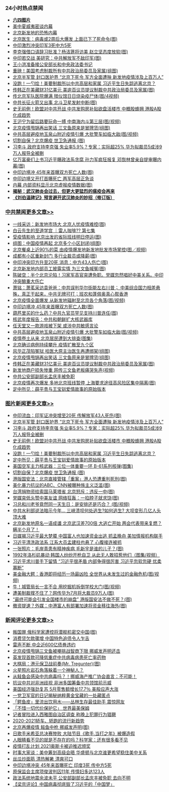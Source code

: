 <div class="catlist">
<h3>24小时热点禁闻</h3>
<ul>
<li><b><a href="64photo" target="_blank">六四图片</a></b></li>
<li><a href="https://github.com/fqnews/bnews/blob/master/cbnews/20200616/783481.md">美中夏威夷密谈内幕</a></li>
<li><a href="https://github.com/fqnews/bnews/blob/master/ssgc/20200616/783446.md">北京新发地的恐怖内幕</a></li>
<li><a href="https://github.com/fqnews/bnews/blob/master/cbnews/20200616/1345680.md">北京医生：病毒或2周后大爆发 上面已下了死命令(图)</a></li>
<li><a href="https://github.com/fqnews/bnews/blob/master/headline/20200616/1345729.md">中印激烈冲突印军3死中方5死</a></li>
<li><a href="https://github.com/fqnews/bnews/blob/master/cbnews/20200616/1345566.md">李克强借口请辞习批准？杨洁篪将访美 赵立坚态度放软(图)</a></li>
<li><a href="https://github.com/fqnews/bnews/blob/master/cbnews/20200616/1345640.md">中印若交战 美研究：中共解放军不敌印军(图)</a></li>
<li><a href="https://github.com/fqnews/bnews/blob/master/cbnews/20200616/783476.md">王小洪准备接公安部长和中央政法委书记</a></li>
<li><a href="https://github.com/fqnews/bnews/blob/master/cbnews/20200616/1345673.md">重磅！美国考虑制裁所有中共政治局委员及家属(组图)</a></li>
<li><a href="https://github.com/fqnews/bnews/blob/master/topimagenews/20200616/1345847.md">北京半军管 封口医护界 “北京下死令 军方全面遭殃 新发地疫情涉及上百万人”</a></li>
<li><a href="https://github.com/fqnews/bnews/blob/master/topimagenews/20200616/1345746.md">没跑！一勺烩！美要制裁所以中共高层和家属 习近平生日失踪逃离北京？</a></li>
<li><a href="https://github.com/fqnews/bnews/blob/master/cbnews/20200616/1345732.md">传韩正在美藏财31亿美元 美逾百议员提议制裁中共政治局委员及家属(图)</a></li>
<li><a href="https://github.com/fqnews/bnews/blob/master/cbnews/20200616/1345580.md">传北京军队医院爆满 殡仪馆日日烧染疫尸体(图/4视频)</a></li>
<li><a href="https://github.com/fqnews/bnews/blob/master/cbnews/20200616/1345681.md">中共长征火箭又出事 北斗卫星发射中断(图)</a></li>
<li><a href="https://github.com/fqnews/bnews/blob/master/topimagenews/20200616/1345778.md">史无前例！欧盟对中共开战 中共发购房补贴欲盘活楼市 中概股蜂拥 港股A股化成趋势</a></li>
<li><a href="https://github.com/fqnews/bnews/blob/master/cbnews/20200616/1345581.md">王沪宁为留后路要玩命一搏 中南海内斗第三层(图/视频)</a></li>
<li><a href="https://github.com/fqnews/bnews/blob/master/cbnews/20200616/1345737.md">北京疫情甩锅再出笑话 三文鱼原来是冒牌货(组图)</a></li>
<li><a href="https://github.com/fqnews/bnews/blob/master/cbnews/20200616/1345748.md">中共高层避疫地玉泉山附近疫情引爆 大批警车如临大敌(图/视频)</a></li>
<li><a href="https://github.com/fqnews/bnews/blob/master/topimagenews/20200616/1345667.md">切割自保？北京爆疫 世卫急通报 (图)</a></li>
<li><a href="https://github.com/fqnews/bnews/blob/master/topimagenews/20200616/1345791.md">习李斗 政府支持李克强 失业率5.9%？专家：实际超25% 华为拟裁员5成涉9万人报导全被删</a></li>
<li><a href="https://github.com/fqnews/bnews/blob/master/cbnews/20200616/1345619.md">亿万富豪们上书习近平曝政法系贪腐 孙力军疯狂报复 邓恢林曾亲自提审曝内幕(图)</a></li>
<li><a href="https://github.com/fqnews/bnews/blob/master/cbnews/20200616/1345815.md">中印边境冲 45年来首曝双方死亡人数(图)</a></li>
<li><a href="https://github.com/fqnews/bnews/blob/master/headline/20200616/1345726.md">中印边境又开打首曝死亡 两军高层正急谈</a></li>
<li><a href="https://github.com/fqnews/bnews/blob/master/cbnews/20200616/1345501.md">内幕 内部资料显示北京虚报疫情数据(图)</a></li>
<li><b><a href="https://github.com/fqnews/bnews/blob/master/comments/20200211/1275071.md" target="_blank">揭秘：武汉肺炎会过去，但更大更猛烈的瘟疫会再来</a></b></li>
<li><b><a href="https://github.com/fqnews/bnews/blob/master/comments/20200207/1272816.md" target="_blank">《刘伯温碑记》预言避开武汉肺炎的妙招（修订版）</a></b></li>
</ul>
</div>

<div class="catlist">
<h3><a href="https://github.com/fqnews/bnews/blob/master/cbnews/" target="_blank">中共禁闻</a><span><a href="https://github.com/fqnews/bnews/blob/master/cbnews/" target="_blank" rel="nofollow">更多文章>></a></span></h3>
<ul>
<li><a href="https://github.com/fqnews/bnews/blob/master/cbnews/20200617/1345992.md" target="_blank">一线采访：新发地市场大 北京人忧疫情难控(图)</a></li>
<li><a href="https://github.com/fqnews/bnews/blob/master/cbnews/20200617/1345984.md" target="_blank">白云先生的至道学宫 ｜雷人咖啡?? 第七集</a></li>
<li><a href="https://github.com/fqnews/bnews/blob/master/cbnews/20200617/1345973.md" target="_blank">受疫情影响 北京出发的省际班线明日停运(图)</a></li>
<li><a href="https://github.com/fqnews/bnews/blob/master/cbnews/20200617/1345972.md" target="_blank">组图：中国疫情再起 北京多个小区封闭(组图)</a></li>
<li><a href="https://github.com/fqnews/bnews/blob/master/cbnews/20200617/1345971.md" target="_blank">北京餐桌上近90%的菜 由疫情爆发地新发地批发市场掌控(图／视频)</a></li>
<li><a href="https://github.com/fqnews/bnews/blob/master/cbnews/20200617/1345969.md" target="_blank">成都有小区重新封门 多行业裁员或降薪(图)</a></li>
<li><a href="https://github.com/fqnews/bnews/blob/master/cbnews/20200617/1345959.md" target="_blank">中印冲突印方升至20死 消息：中方43人伤亡(图)</a></li>
<li><a href="https://github.com/fqnews/bnews/blob/master/cbnews/20200617/1345956.md" target="_blank">北京新发地内部员工披露实情 为三文鱼喊冤(图)</a></li>
<li><a href="https://github.com/fqnews/bnews/blob/master/cbnews/20200617/1345954.md" target="_blank">陈破空：半个北京沦陷！习家军高官突遭免职。党媒忽然唱好中美关系。中印冲突酿重大伤亡</a></li>
<li><a href="https://github.com/fqnews/bnews/blob/master/cbnews/20200616/1345837.md" target="_blank">萧铭：萧茗采访袁爸爸：中共误判华尔街能左右川普； 中美综合国力相差悬殊，真正干起来，中共无牌可打；班农和蓬佩奥真心帮香港</a></li>
<li><a href="https://github.com/fqnews/bnews/blob/master/cbnews/20200616/1345823.md" target="_blank">北京疫情全面爆发 从新发地辐射至北京各个角落(图/视频)</a></li>
<li><a href="https://github.com/fqnews/bnews/blob/master/cbnews/20200616/1345815.md" target="_blank">中印边境冲 45年来首曝双方死亡人数(图)</a></li>
<li><a href="https://github.com/fqnews/bnews/blob/master/cbnews/20200616/1345814.md" target="_blank">葫芦里买的什么药？中共九官员罕见支持川普连任(图)</a></li>
<li><a href="https://github.com/fqnews/bnews/blob/master/cbnews/20200616/1345750.md" target="_blank">核武年度报告：中共和朝鲜扩大核武器库</a></li>
<li><a href="https://github.com/fqnews/bnews/blob/master/cbnews/20200616/1345749.md" target="_blank">任天堂又一款游戏被下架 或涉中共敏感言论</a></li>
<li><a href="https://github.com/fqnews/bnews/blob/master/cbnews/20200616/1345748.md" target="_blank">中共高层避疫地玉泉山附近疫情引爆 大批警车如临大敌(图/视频)</a></li>
<li><a href="https://github.com/fqnews/bnews/blob/master/cbnews/20200616/1345747.md" target="_blank">疫情卷土从来 北京居民遭到大排查(图集)</a></li>
<li><a href="https://github.com/fqnews/bnews/blob/master/cbnews/20200616/1345739.md" target="_blank">北京确诊病例持续攀升 疫情扩散至九个区</a></li>
<li><a href="https://github.com/fqnews/bnews/blob/master/cbnews/20200616/1345738.md" target="_blank">风华正茂陷冤狱 哈医大原主治医生再遭绑架(组图)</a></li>
<li><a href="https://github.com/fqnews/bnews/blob/master/cbnews/20200616/1345737.md" target="_blank">北京疫情甩锅再出笑话 三文鱼原来是冒牌货(组图)</a></li>
<li><a href="https://github.com/fqnews/bnews/blob/master/cbnews/20200616/1345732.md" target="_blank">传韩正在美藏财31亿美元 美逾百议员提议制裁中共政治局委员及家属(图)</a></li>
<li><a href="https://github.com/fqnews/bnews/blob/master/cbnews/20200616/1345727.md" target="_blank">新发地商户损失惨重 网传三文鱼老板痛哭失声(视频)</a></li>
<li><a href="https://github.com/fqnews/bnews/blob/master/cbnews/20200616/1345720.md" target="_blank">中共公安部副部长孟庆丰被免职</a></li>
<li><a href="https://github.com/fqnews/bnews/blob/master/cbnews/20200616/1345719.md" target="_blank">北京疫情再次爆发 多地北京班线暂停 上海要求途径高风险区集中隔离(图)</a></li>
<li><a href="https://github.com/fqnews/bnews/blob/master/comments/20200616/1345658.md" target="_blank">定中所见：薛平贵与王宝钏爱情故事的原始版本</a></li>

</ul>
</div>
<div class="catlist">
<h3><a href="https://github.com/fqnews/bnews/blob/master/topimagenews/" target="_blank">图片新闻</a><span><a href="https://github.com/fqnews/bnews/blob/master/topimagenews/" target="_blank" rel="nofollow">更多文章>></a></span></h3>
<ul>
<li><a href="https://github.com/fqnews/bnews/blob/master/topimagenews/20200617/1345989.md" target="_blank">中印流血：印军证冲突增至20死 传解放军43人死伤(图)</a></li>
<li><a href="https://github.com/fqnews/bnews/blob/master/topimagenews/20200616/1345847.md" target="_blank">北京半军管 封口医护界 “北京下死令 军方全面遭殃 新发地疫情涉及上百万人”</a></li>
<li><a href="https://github.com/fqnews/bnews/blob/master/topimagenews/20200616/1345791.md" target="_blank">习李斗 政府支持李克强 失业率5.9%？专家：实际超25% 华为拟裁员5成涉9万人报导全被删</a></li>
<li><a href="https://github.com/fqnews/bnews/blob/master/topimagenews/20200616/1345778.md" target="_blank">史无前例！欧盟对中共开战 中共发购房补贴欲盘活楼市 中概股蜂拥 港股A股化成趋势</a></li>
<li><a href="https://github.com/fqnews/bnews/blob/master/topimagenews/20200616/1345746.md" target="_blank">没跑！一勺烩！美要制裁所以中共高层和家属 习近平生日失踪逃离北京？</a></li>
<li><a href="https://github.com/fqnews/bnews/blob/master/comments/20200616/1345658.md" target="_blank">定中所见：薛平贵与王宝钏爱情故事的原始版本</a></li>
<li><a href="https://github.com/fqnews/bnews/blob/master/topimagenews/20200616/1345679.md" target="_blank">美国空军主力核武器：三位一体重要一环 B-61系列核弹(图集)</a></li>
<li><a href="https://github.com/fqnews/bnews/blob/master/topimagenews/20200616/1345667.md" target="_blank">切割自保？北京爆疫 世卫急通报 (图)</a></li>
<li><a href="https://github.com/fqnews/bnews/blob/master/topimagenews/20200616/1345495.md" target="_blank">港版国安法：北京直接管辖「重案」港人恐遭重判死刑(图)</a></li>
<li><a href="https://github.com/fqnews/bnews/blob/master/topimagenews/20200615/1345332.md" target="_blank">美化暴力抗议的ABC、CNN被曝种族主义泛滥(图)</a></li>
<li><a href="https://github.com/fqnews/bnews/blob/master/topimagenews/20200615/1345331.md" target="_blank">台湾捐物资给索国马莱塔省 北京怒斥：违反一中(图)</a></li>
<li><a href="https://github.com/fqnews/bnews/blob/master/topimagenews/20200615/1345330.md" target="_blank">党媒突低头赞中美友谊 网络狂轰：一掐脖子就求饶(图)</a></li>
<li><a href="https://github.com/fqnews/bnews/blob/master/topimagenews/20200615/1345329.md" target="_blank">习总和川老爷竟然同一天生日：是安排还是巧合？ (图/视频)</a></li>
<li><a href="https://github.com/fqnews/bnews/blob/master/topimagenews/20200615/1345297.md" target="_blank">中共水利部说法暗示今年&#8230; 三峡溃坝何处逃生?如何逃生? 大坝变形几亿人头顶大难</a></li>
<li><a href="https://github.com/fqnews/bnews/blob/master/topimagenews/20200615/1345231.md" target="_blank">北京新发地原名一语成谶 北京武汉差700倍 大逃亡开始 两会代表带来复燃？瞒半个月了！</a></li>
<li><a href="https://github.com/fqnews/bnews/blob/master/topimagenews/20200615/1345204.md" target="_blank">日媒揭习近平最大梦魇 中国富人也加速资金出逃 抓孟晚舟 美加情报机构联手</a></li>
<li><a href="https://github.com/fqnews/bnews/blob/master/topimagenews/20200615/1345164.md" target="_blank">习近平清洗政法系 江系大员孟建柱也悬了 心腹接连被抓</a></li>
<li><a href="https://github.com/fqnews/bnews/blob/master/topimagenews/20200615/1345133.md" target="_blank">一张照片：毛岸青患有精神疾病 毛新宇是谁的儿子？(图)</a></li>
<li><a href="https://github.com/fqnews/bnews/blob/master/topimagenews/20200615/1345118.md" target="_blank">1992年洛杉矶暴动 韩国人纷纷开枪自卫 从此无人敢招惹他们（图集/视频）</a></li>
<li><a href="https://github.com/fqnews/bnews/blob/master/topimagenews/20200615/1345099.md" target="_blank">习近平求川普手下留情 “习近平很矛盾 内部争得很厉害 习近平忽软忽硬 优柔寡断”</a></li>
<li><a href="https://github.com/fqnews/bnews/blob/master/topimagenews/20200615/1345098.md" target="_blank">美金融大鳄：香港即将经历一场最凶险 全世界从未发生过的金融危机(图/视频)</a></li>
<li><a href="https://github.com/fqnews/bnews/blob/master/topimagenews/20200615/1345004.md" target="_blank">牛！城管局长一言不合 用挖掘机拆倒学校大门(图/视频)</a></li>
<li><a href="https://github.com/fqnews/bnews/blob/master/topimagenews/20200615/1344970.md" target="_blank">遭美制裁撑不住了？网传华为7月将大裁员9万人(图)</a></li>
<li><a href="https://github.com/fqnews/bnews/blob/master/topimagenews/20200615/1344926.md" target="_blank">“最终可能会引发全国楼市的崩盘” 港版国安法不做不死？(图)</a></li>
<li><a href="https://github.com/fqnews/bnews/blob/master/topimagenews/20200614/1344847.md" target="_blank">撤资提速？外媒：中港富人有部署加速将资金移往海外(图)</a></li>

</ul>
</div>
<div class="catlist">
<h3><a href="https://github.com/fqnews/bnews/blob/master/comments/" target="_blank">新闻评论</a><span><a href="https://github.com/fqnews/bnews/blob/master/comments/" target="_blank" rel="nofollow">更多文章>></a></span></h3>
<ul>
<li><a href="https://github.com/fqnews/bnews/blob/master/comments/20200617/1345991.md" target="_blank">叛国罪 俄科学家遭控将潜舰机密交中国(图)</a></li>
<li><a href="https://github.com/fqnews/bnews/blob/master/comments/20200617/1345987.md" target="_blank">消费贷欠款骤增 中国特色追债令人乍舌</a></li>
<li><a href="https://github.com/fqnews/bnews/blob/master/comments/20200617/1345986.md" target="_blank">雷声不断 中企近600亿债券违约</a></li>
<li><a href="https://github.com/fqnews/bnews/blob/master/comments/20200617/1345979.md" target="_blank">北京疫情甩锅三文鱼被嘲挑战智商下限 挪威发声明还击</a></li>
<li><a href="https://github.com/fqnews/bnews/blob/master/comments/20200617/1345975.md" target="_blank">英发现首款可降低重症中共病毒病患死亡率药物</a></li>
<li><a href="https://github.com/fqnews/bnews/blob/master/comments/20200617/1345966.md" target="_blank">大棋局：港元保卫战前奏(Mr. Tregunter)(图)</a></li>
<li><a href="https://github.com/fqnews/bnews/blob/master/comments/20200617/1345965.md" target="_blank">火星照片岩石角落躲着一个神秘人？</a></li>
<li><a href="https://github.com/fqnews/bnews/blob/master/comments/20200617/1345964.md" target="_blank">从鲑鱼会感染中共病毒吗？！挪威海产推广协会直言：不可能！</a></li>
<li><a href="https://github.com/fqnews/bnews/blob/master/comments/20200617/1345948.md" target="_blank">抗议中共对非洲歧视 非洲多国筹备中共领馆前示威</a></li>
<li><a href="https://github.com/fqnews/bnews/blob/master/comments/20200617/1345928.md" target="_blank">美国经济强劲复苏 5月零售额增长17.7％ 美股应声大涨</a></li>
<li><a href="https://github.com/fqnews/bnews/blob/master/comments/20200617/1345925.md" target="_blank">一党卫军官的日记揭秘纳粹黄金宝藏的一处藏匿点</a></li>
<li><a href="https://github.com/fqnews/bnews/blob/master/comments/20200617/1345923.md" target="_blank">「鳄鱼皮」里流出饮用水——丛林生存最佳助手 震惊网友</a></li>
<li><a href="https://github.com/fqnews/bnews/blob/master/comments/20200617/1345922.md" target="_blank">「不惜一切代价保护它」 世界最美保姆</a></li>
<li><a href="https://github.com/fqnews/bnews/blob/master/comments/20200617/1345913.md" target="_blank">记者冒险进入西雅图自治区调查 称晚上犯罪行为猖獗</a></li>
<li><a href="https://github.com/fqnews/bnews/blob/master/comments/20200617/1345898.md" target="_blank">2020-2021轿车、轿跑的流行新趋势</a></li>
<li><a href="https://github.com/fqnews/bnews/blob/master/comments/20200616/1345886.md" target="_blank">北京再爆疫情 鲑鱼中枪 挪威发声明(图)</a></li>
<li><a href="https://github.com/fqnews/bnews/blob/master/comments/20200616/1345878.md" target="_blank">日歌手米希亚总决赛惨败  大陆节目《歌手.当打之年》被爆造假</a></li>
<li><a href="https://github.com/fqnews/bnews/blob/master/comments/20200616/1345836.md" target="_blank">人眼睛看不见的就是不存在的吗？科学家：还有很多看不见</a></li>
<li><a href="https://github.com/fqnews/bnews/blob/master/comments/20200616/1345827.md" target="_blank">疫情打乱计划  2021奥斯卡被迫推迟颁奖</a></li>
<li><a href="https://github.com/fqnews/bnews/blob/master/comments/20200616/1345826.md" target="_blank">时事大家谈：美中筹划高级会晤 华盛顿与北京谁更希望稳住美中关系</a></li>
<li><a href="https://github.com/fqnews/bnews/blob/master/comments/20200616/1345810.md" target="_blank">丝瓜炒面筋 清热解暑 清爽可口</a></li>
<li><a href="https://github.com/fqnews/bnews/blob/master/comments/20200616/1345800.md" target="_blank">中印边境冲突 45年来首曝死亡 印度3死 传中方5死</a></li>
<li><a href="https://github.com/fqnews/bnews/blob/master/comments/20200616/1345790.md" target="_blank">原保监会主席项俊波判囚11年 传情妇多达123人</a></li>
<li><a href="https://github.com/fqnews/bnews/blob/master/comments/20200616/1345788.md" target="_blank">政法系统地震余波未平 公安部副部长孟庆丰被免职 去向不明</a></li>
<li><a href="https://github.com/fqnews/bnews/blob/master/comments/20200616/1345779.md" target="_blank">【梁京评论】中国病毒彻底毁了习近平的「中国梦」</a></li>

</ul>
</div>